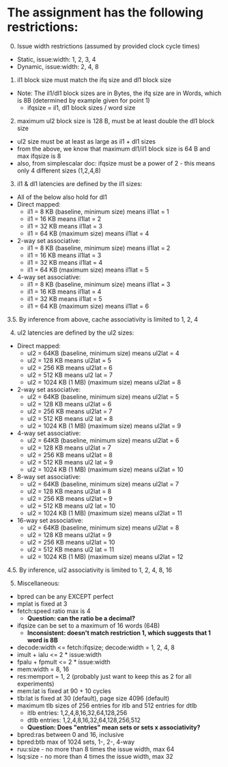 # The assignment has the following restrictions:

0. Issue width restrictions (assumed by provided clock cycle times)
  * Static, issue:width: 1, 2, 3, 4
  * Dynamic, issue:width: 2, 4, 8

1. il1 block size must match the ifq size and dl1 block size
  * Note: The il1/dl1 block sizes are in Bytes, the ifq size are in Words, which is 8B (determined by example given for point 1)
    * ifqsize = il1, dl1 block sizes / word size

2. maximum ul2 block size is 128 B, must be at least double the dl1 block size
  * ul2 size must be at least as large as il1 + dl1 sizes
  * from the above, we know that maximum dl1/il1 block size is 64 B and max ifqsize is 8
  * also, from simplescalar doc: ifqsize must be a power of 2 - this means only 4 different sizes (1,2,4,8)

3. il1 & dl1 latencies are defined by the il1 sizes:
  * All of the below also hold for dl1
  * Direct mapped:
    * il1 = 8 KB (baseline, minimum size) means il1lat = 1
    * il1 = 16 KB means il1lat = 2
    * il1 = 32 KB means il1lat = 3
    * il1 = 64 KB (maximum size) means il1lat = 4
  * 2-way set associative:
    * il1 = 8 KB (baseline, minimum size) means il1lat = 2
    * il1 = 16 KB means il1lat = 3
    * il1 = 32 KB means il1lat = 4
    * il1 = 64 KB (maximum size) means il1lat = 5
  * 4-way set associative:
    * il1 = 8 KB (baseline, minimum size) means il1lat = 3
    * il1 = 16 KB means il1lat = 4
    * il1 = 32 KB means il1lat = 5
    * il1 = 64 KB (maximum size) means il1lat = 6

3.5. By inference from above, cache associativity is limited to 1, 2, 4

4. ul2 latencies are defined by the ul2 sizes:
  * Direct mapped:
    * ul2 = 64KB (baseline, minimum size) means ul2lat = 4
    * ul2 = 128 KB means ul2lat = 5
    * ul2 = 256 KB means ul2lat = 6
    * ul2 = 512 KB means ul2 lat = 7
    * ul2 = 1024 KB (1 MB) (maximum size) means ul2lat = 8
  * 2-way set associative:
    * ul2 = 64KB (baseline, minimum size) means ul2lat = 5
    * ul2 = 128 KB means ul2lat = 6
    * ul2 = 256 KB means ul2lat = 7
    * ul2 = 512 KB means ul2 lat = 8
    * ul2 = 1024 KB (1 MB) (maximum size) means ul2lat = 9
  * 4-way set associative:
    * ul2 = 64KB (baseline, minimum size) means ul2lat = 6
    * ul2 = 128 KB means ul2lat = 7
    * ul2 = 256 KB means ul2lat = 8
    * ul2 = 512 KB means ul2 lat = 9
    * ul2 = 1024 KB (1 MB) (maximum size) means ul2lat = 10
  * 8-way set associative:
    * ul2 = 64KB (baseline, minimum size) means ul2lat = 7
    * ul2 = 128 KB means ul2lat = 8
    * ul2 = 256 KB means ul2lat = 9
    * ul2 = 512 KB means ul2 lat = 10
    * ul2 = 1024 KB (1 MB) (maximum size) means ul2lat = 11
  * 16-way set associative:
    * ul2 = 64KB (baseline, minimum size) means ul2lat = 8
    * ul2 = 128 KB means ul2lat = 9
    * ul2 = 256 KB means ul2lat = 10
    * ul2 = 512 KB means ul2 lat = 11
    * ul2 = 1024 KB (1 MB) (maximum size) means ul2lat = 12

4.5. By inference, ul2 associativity is limited to 1, 2, 4, 8, 16

5. Miscellaneous:
  * bpred can be any EXCEPT perfect
  * mplat is fixed at 3
  * fetch:speed ratio max is 4
    * **Question: can the ratio be a decimal?**
  * ifqsize can be set to a maximum of 16 words (64B)
    * **Inconsistent: doesn't match restriction 1, which suggests that 1 word is 8B**
  * decode:width <= fetch:ifqsize; decode:width = 1, 2, 4, 8
  * imult + ialu <= 2 * issue:width
  * fpalu + fpmult <= 2 * issue:width
  * mem:width = 8, 16
  * res:memport = 1, 2 (probably just want to keep this as 2 for all experiments)
  * mem:lat is fixed at 90 + 10 cycles
  * tlb:lat is fixed at 30 (default), page size 4096 (default)
  * maximum tlb sizes of 256 entries for itlb and 512 entries for dtlb
    * itlb entries: 1,2,4,8,16,32,64,128,256
    * dtlb entries: 1,2,4,8,16,32,64,128,256,512
    * **Question: Does "entries" mean sets or sets x associativity?**
  * bpred:ras between 0 and 16, inclusive
  * bpred:btb max of 1024 sets, 1-, 2-, 4-way
  * ruu:size - no more than 8 times the issue width, max 64
  * lsq:size - no more than 4 times the issue width, max 32